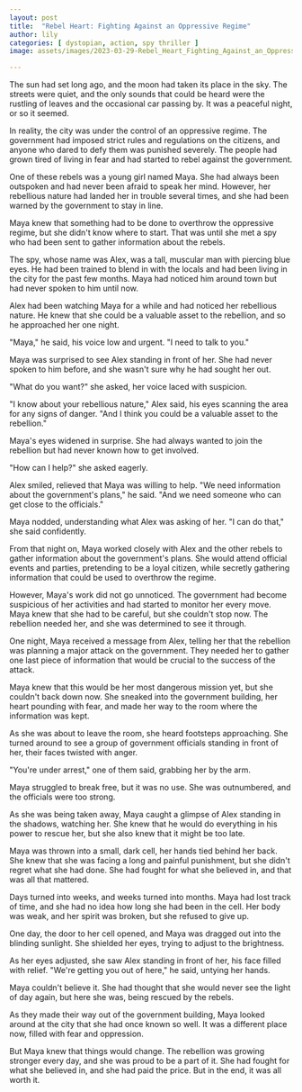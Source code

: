 ```yaml
---
layout: post
title:  "Rebel Heart: Fighting Against an Oppressive Regime"
author: lily
categories: [ dystopian, action, spy thriller ]
image: assets/images/2023-03-29-Rebel_Heart_Fighting_Against_an_Oppressive_Regime.png

---
```

The sun had set long ago, and the moon had taken its place in the sky. The streets were quiet, and the only sounds that could be heard were the rustling of leaves and the occasional car passing by. It was a peaceful night, or so it seemed.

In reality, the city was under the control of an oppressive regime. The government had imposed strict rules and regulations on the citizens, and anyone who dared to defy them was punished severely. The people had grown tired of living in fear and had started to rebel against the government.

One of these rebels was a young girl named Maya. She had always been outspoken and had never been afraid to speak her mind. However, her rebellious nature had landed her in trouble several times, and she had been warned by the government to stay in line.

Maya knew that something had to be done to overthrow the oppressive regime, but she didn't know where to start. That was until she met a spy who had been sent to gather information about the rebels.

The spy, whose name was Alex, was a tall, muscular man with piercing blue eyes. He had been trained to blend in with the locals and had been living in the city for the past few months. Maya had noticed him around town but had never spoken to him until now.

Alex had been watching Maya for a while and had noticed her rebellious nature. He knew that she could be a valuable asset to the rebellion, and so he approached her one night.

"Maya," he said, his voice low and urgent. "I need to talk to you."

Maya was surprised to see Alex standing in front of her. She had never spoken to him before, and she wasn't sure why he had sought her out.

"What do you want?" she asked, her voice laced with suspicion.

"I know about your rebellious nature," Alex said, his eyes scanning the area for any signs of danger. "And I think you could be a valuable asset to the rebellion."

Maya's eyes widened in surprise. She had always wanted to join the rebellion but had never known how to get involved.

"How can I help?" she asked eagerly.

Alex smiled, relieved that Maya was willing to help. "We need information about the government's plans," he said. "And we need someone who can get close to the officials."

Maya nodded, understanding what Alex was asking of her. "I can do that," she said confidently.

From that night on, Maya worked closely with Alex and the other rebels to gather information about the government's plans. She would attend official events and parties, pretending to be a loyal citizen, while secretly gathering information that could be used to overthrow the regime.

However, Maya's work did not go unnoticed. The government had become suspicious of her activities and had started to monitor her every move. Maya knew that she had to be careful, but she couldn't stop now. The rebellion needed her, and she was determined to see it through.

One night, Maya received a message from Alex, telling her that the rebellion was planning a major attack on the government. They needed her to gather one last piece of information that would be crucial to the success of the attack.

Maya knew that this would be her most dangerous mission yet, but she couldn't back down now. She sneaked into the government building, her heart pounding with fear, and made her way to the room where the information was kept.

As she was about to leave the room, she heard footsteps approaching. She turned around to see a group of government officials standing in front of her, their faces twisted with anger.

"You're under arrest," one of them said, grabbing her by the arm.

Maya struggled to break free, but it was no use. She was outnumbered, and the officials were too strong.

As she was being taken away, Maya caught a glimpse of Alex standing in the shadows, watching her. She knew that he would do everything in his power to rescue her, but she also knew that it might be too late.

Maya was thrown into a small, dark cell, her hands tied behind her back. She knew that she was facing a long and painful punishment, but she didn't regret what she had done. She had fought for what she believed in, and that was all that mattered.

Days turned into weeks, and weeks turned into months. Maya had lost track of time, and she had no idea how long she had been in the cell. Her body was weak, and her spirit was broken, but she refused to give up.

One day, the door to her cell opened, and Maya was dragged out into the blinding sunlight. She shielded her eyes, trying to adjust to the brightness.

As her eyes adjusted, she saw Alex standing in front of her, his face filled with relief. "We're getting you out of here," he said, untying her hands.

Maya couldn't believe it. She had thought that she would never see the light of day again, but here she was, being rescued by the rebels.

As they made their way out of the government building, Maya looked around at the city that she had once known so well. It was a different place now, filled with fear and oppression.

But Maya knew that things would change. The rebellion was growing stronger every day, and she was proud to be a part of it. She had fought for what she believed in, and she had paid the price. But in the end, it was all worth it.